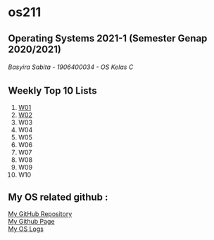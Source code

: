 # os211
## Operating Systems 2021-1 (Semester Genap 2020/2021)
###### Basyira Sabita - 1906400034 - OS Kelas C 

Weekly Top 10 Lists
--------------------------------------------------
1. [W01](W01/)
2. [W02](W02/)
3. W03
4. W04
5. W05
6. W06
7. W07
8. W08
9. W09
10. W10

My OS related github :
--------------------------------------------------
[My GitHub Repository](https://github.com/basyirasabita/os211)<br>
[My Github Page](https://basyirasabita.github.io/os211/)<br>
[My OS Logs](https://basyirasabita.github.io/os211/TXT/mylog.txt)



